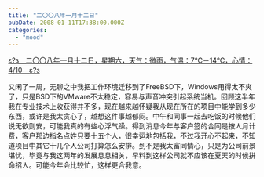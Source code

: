 ```yaml
---
title: "二〇〇八年一月十二日"
pubDate: 2008-01-11T17:38:00.000Z
categories: 
  - "mood"
---
```


[ε?з　二〇〇八年一月十二日，星期六，天气：微雨，气温：7℃－14℃，心情：4/10　ε?з](https://www.liuweinan.com)

  

又闲了一周，无聊之中我把工作环境迁移到了FreeBSD下，Windows用得太不爽了，只是BSD下的VMware不太稳定，容易与声音冲突引起系统当机。回顾这半年我在专业技术上收获得并不多，现在越来越怀疑我从现在所在的项目中能学到多少东西，或许是我太贪心了，越想这件事越郁闷。中午和同事一起去吃饭的时候他们说无欲则安，可能我真的有些心浮气躁。得到消息今年与客户签的合同是按人月计费，客户那边指名点姓只要十五个人，很幸运地包括我，不过我开心不起来，不知道项目中其它十几个人公司打算怎么安排。到不是我太富同情心，只是为公司前景堪忧，毕竟与我这两年的发展息息相关，早料到这样公司就不应该在夏天的时候拼命招人。可能今年会比较忙，这样更合我意。
